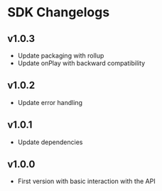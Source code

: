 # SDK Changelogs

## v1.0.3

- Update packaging with rollup
- Update onPlay with backward compatibility

## v1.0.2

- Update error handling

## v1.0.1

- Update dependencies

## v1.0.0

- First version with basic interaction with the API

